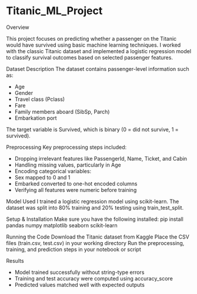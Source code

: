 # Titanic_ML_Project

Overview

This project focuses on predicting whether a passenger on the Titanic would have survived using basic machine learning techniques. I worked with the classic Titanic dataset and implemented a logistic regression model to classify survival outcomes based on selected passenger features.

Dataset Description
The dataset contains passenger-level information such as:
- Age
- Gender
- Travel class (Pclass)
- Fare
- Family members aboard (SibSp, Parch)
- Embarkation port
  
The target variable is Survived, which is binary (0 = did not survive, 1 = survived).

Preprocessing
Key preprocessing steps included:
- Dropping irrelevant features like PassengerId, Name, Ticket, and Cabin
- Handling missing values, particularly in Age
- Encoding categorical variables:
- Sex mapped to 0 and 1
- Embarked converted to one-hot encoded columns
- Verifying all features were numeric before training
  
Model Used
I trained a logistic regression model using scikit-learn. The dataset was split into 80% training and 20% testing using train_test_split.

Setup & Installation
Make sure you have the following installed:
pip install pandas numpy matplotlib seaborn scikit-learn

Running the Code
Download the Titanic dataset from Kaggle
Place the CSV files (train.csv, test.csv) in your working directory
Run the preprocessing, training, and prediction steps in your notebook or script

Results
- Model trained successfully without string-type errors
- Training and test accuracy were computed using accuracy_score
- Predicted values matched well with expected outputs
